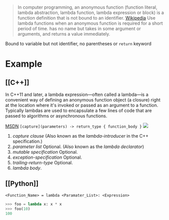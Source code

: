 > In computer programming, an anonymous function (function literal, lambda abstraction, lambda function, lambda expression or block) is a function definition that is not bound to an identifier. [Wikipedia](https://en.wikipedia.org/wiki/Anonymous_function)
> Use lambda functions when an anonymous function is required for a short period of time.
> has no name but takes in some argument or arguments, and returns a value immediately.

Bound to variable but not identifier, no parentheses or `return` keyword
# Example
## [[C++]]
In C++11 and later, a lambda expression—often called a lambda—is a convenient way of defining an anonymous function object (a closure) right at the location where it's invoked or passed as an argument to a function.
Typically lambdas are used to encapsulate a few lines of code that are passed to algorithms or asynchronous functions.

[MSDN](https://docs.microsoft.com/en-us/cpp/cpp/lambda-expressions-in-cpp?view=msvc-170)
`[capture](parameters) -> return_type { function_body }`
![](https://s2.loli.net/2022/07/08/voRHn3ZxE9u7WPi.png)
1.  _capture clause_ (Also known as the _lambda-introducer_ in the C++ specification.)
2.  _parameter list_ Optional. (Also known as the _lambda declarator_)
3.  _mutable specification_ Optional.
4.  _exception-specification_ Optional.
5.  _trailing-return-type_ Optional.
6.  _lambda body_.

## [[Python]]
`<Function_Name> = lambda <Paramater_List>: <Expression>`
```python
>>> foo = lambda x: x * x
>>> foo(10)
100
```
